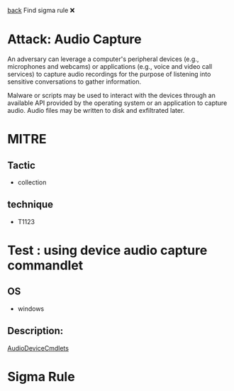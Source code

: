 
[back](../index.md)
Find sigma rule :x: 

# Attack: Audio Capture 

An adversary can leverage a computer's peripheral devices (e.g., microphones and webcams) or applications (e.g., voice and video call services) to capture audio recordings for the purpose of listening into sensitive conversations to gather information.

Malware or scripts may be used to interact with the devices through an available API provided by the operating system or an application to capture audio. Audio files may be written to disk and exfiltrated later.

# MITRE
## Tactic
  - collection


## technique
  - T1123


# Test : using device audio capture commandlet
## OS
  - windows


## Description:
[AudioDeviceCmdlets](https://github.com/cdhunt/WindowsAudioDevice-Powershell-Cmdlet)


# Sigma Rule

